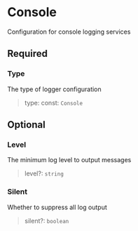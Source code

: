 # Console

Configuration for console logging services

## Required

### Type

The type of logger configuration
>type: const: `Console`

## Optional

### Level

The minimum log level to output messages
>level?: `string`

### Silent

Whether to suppress all log output
>silent?: `boolean`

